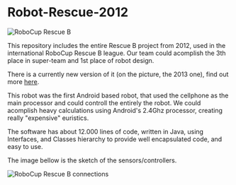 Robot-Rescue-2012
=================

![RoboCup Rescue B](https://raw.githubusercontent.com/ivanseidel/Robot-Rescue-2013/master/Midia/info_08.png)

This repository includes the entire Rescue B project from 2012, used in the international RoboCup Rescue B league.
Our team could acomplish the 3th place in super-team and 1st place of robot design.

There is a currently new version of it (on the picture, the 2013 one), find out more [here](https://github.com/ivanseidel/Robot-Rescue-2013).

This robot was the first Android based robot, that used the cellphone as the main processor and could controll the entirely the robot. We could acomplish heavy calculations using Android's 2.4Ghz processor, creating really "expensive" euristics.

The software has about 12.000 lines of code, written in Java, using Interfaces, and Classes hierarchy to provide well encapsulated code, and easy to use.

The image bellow is the sketch of the sensors/controllers.

![RoboCup Rescue B connections](https://raw.githubusercontent.com/ivanseidel/Robot-Rescue-2012/master/Midia/Info_04.png)
